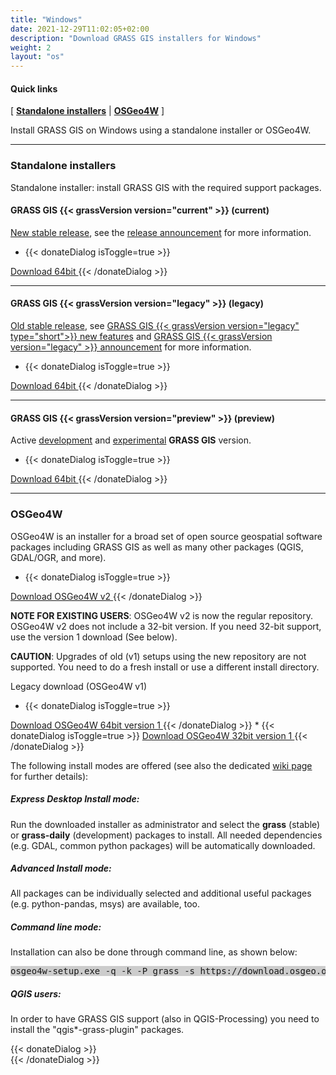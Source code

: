 ```yaml
---
title: "Windows"
date: 2021-12-29T11:02:05+02:00
description: "Download GRASS GIS installers for Windows"
weight: 2
layout: "os"
---
```



#### Quick links

[ [**Standalone installers**](#standalone-installers) | [**OSGeo4W**](#OSGeo4W) ]

<div class="alert rounded-0 alert-default">
<i class="fa fa-arrow-right"></i> Install GRASS GIS on Windows using a standalone installer or OSGeo4W. </div>

<hr>


### <span id="standalone-installers"> Standalone installers </span>

Standalone installer: install GRASS GIS with the required support packages.

#### <span id="GRASS-GIS-current"> GRASS GIS {{< grassVersion version="current" >}} (current)</span>

<div class="alert rounded-0 alert-success">
<i class="fa fa-info-circle"></i> <u>New stable release</u>, see the <a href="https://github.com/OSGeo/grass/releases/tag/{{< currentVersion.inline  >}}{{- .Site.Data.grass.current_version -}}{{</currentVersion.inline >}}">release announcement</a> for more information.</div>

 
*  {{< donateDialog isToggle=true >}}  
<a href="/grass{{< currentVersionNoDots.inline  >}}{{- .Site.Data.grass.current_version_nodots -}}{{</currentVersionNoDots.inline >}}/binary/mswindows/native/WinGRASS-{{< currentVersion.inline  />}}-1-Setup.exe" target="blank">
<i class="fa fa-download"></i> Download 64bit 
</a>
{{< /donateDialog  >}} 
 


<hr>

#### <span id="GRASS-GIS-old"> GRASS GIS {{< grassVersion version="legacy" >}} (legacy)</span>

<div class="alert rounded-0 alert-warning">
<i class="fa fa-info-circle"></i> <u>Old stable release</u>, see <a href="https://trac.osgeo.org/grass/wiki/Grass7/NewFeatures{{< legacyVersionNoDots.inline  >}}{{- .Site.Data.grass.legacy_version_nodots -}}{{</legacyVersionNoDots.inline >}}">GRASS GIS {{< grassVersion version="legacy" type="short">}} new features</a> and  <a href="https://github.com/OSGeo/grass/releases/tag/{{< legacyVersion.inline  >}}{{- .Site.Data.grass.legacy_version -}}{{</legacyVersion.inline >}}">GRASS GIS {{< grassVersion version="legacy" >}}  announcement</a> for more information.
</div>

*  {{< donateDialog isToggle=true >}}  
<a href="/grass{{< legacyVersionNoDots.inline  />}}/binary/mswindows/native/x86_64/WinGRASS-{{< legacyVersion.inline  />}}-3-Setup-x86_64.exe" target="blank">
<i class="fa fa-download"></i> Download 64bit
</a>
{{< /donateDialog  >}} 

<!--
*  [<i class="fa fa-download"></i> Download 32bit](/grass78/binary/mswindows/native/x86/WinGRASS-7.8.6-3-Setup-x86_64.exe)
-->

<hr>

#### <span id="GRASS-GIS-devel"> GRASS GIS {{< grassVersion version="preview" >}} (preview)</span>

<div class="alert rounded-0 alert-info">
<i class="fa fa-info-circle"></i> Active <u>development</u> and <u>experimental</u> <b>GRASS GIS</b> version.
</div>

*  {{< donateDialog isToggle=true >}}  
<a href="https://wingrass.fsv.cvut.cz/grass{{< previewVersionNoDots.inline  >}}{{- .Site.Data.grass.preview_version_nodots -}}{{</previewVersionNoDots.inline >}}/" target="blank">
<i class="fa fa-download"></i> Download 64bit
</a>
{{< /donateDialog  >}}

<hr>


### <span id="OSGeo4W"> OSGeo4W  </span>

OSGeo4W is an installer for a broad set of open source geospatial software packages including GRASS GIS as well as many other packages (QGIS, GDAL/OGR, and more).

*   {{< donateDialog isToggle=true >}}  
<a href="https://download.osgeo.org/osgeo4w/v2/osgeo4w-setup.exe" target="blank">
<i class="fa fa-download"></i> Download OSGeo4W v2
</a>
{{< /donateDialog  >}}


**NOTE FOR EXISTING USERS**: OSGeo4W v2 is now the regular repository. OSGeo4W v2 does not include a 32-bit version. If you need 32-bit support, use the version 1 download (See below). 

**CAUTION**: Upgrades of old (v1) setups using the new repository are not supported. You need to do a fresh install or use a different install directory.

Legacy download (OSGeo4W v1)

*  {{< donateDialog isToggle=true >}}  
<a href="https://download.osgeo.org/osgeo4w/osgeo4w-setup-x86_64-v1.exe" target="blank">
<i class="fa fa-download"></i> Download OSGeo4W 64bit version 1
</a>
{{< /donateDialog  >}}
*  {{< donateDialog isToggle=true >}}  
<a href="https://download.osgeo.org/osgeo4w/osgeo4w-setup-x86-v1.exe" target="blank">
<i class="fa fa-download"></i> Download OSGeo4W 32bit version 1
</a>
{{< /donateDialog  >}}


The following install modes are offered (see also the dedicated [wiki page](https://grasswiki.osgeo.org/wiki/Installation_Guide#OSGeo4W_installer) for further details):

##### Express Desktop Install mode:

Run the downloaded installer as administrator and select the **grass** (stable) or **grass-daily** (development) packages to install. All needed dependencies (e.g. GDAL, common python packages) will be automatically downloaded.

##### Advanced Install mode:
All packages can be individually selected and additional useful packages (e.g. python-pandas, msys) are available, too.

##### Command line mode:
Installation can also be done through command line, as shown below:

<pre style="background-color:#CCCCCC">
osgeo4w-setup.exe -q -k -P grass -s https://download.osgeo.org/osgeo4w/v2/x86_64/
</pre>

##### QGIS users:
In order to have GRASS GIS support (also in QGIS-Processing) you need to install the "qgis*-grass-plugin" packages.


 {{< donateDialog >}}  
 {{< /donateDialog >}}  
